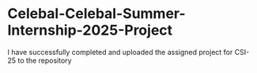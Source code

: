 # Celebal-Celebal-Summer-Internship-2025-Project
I have successfully completed and uploaded the assigned project for CSI-25 to the repository
